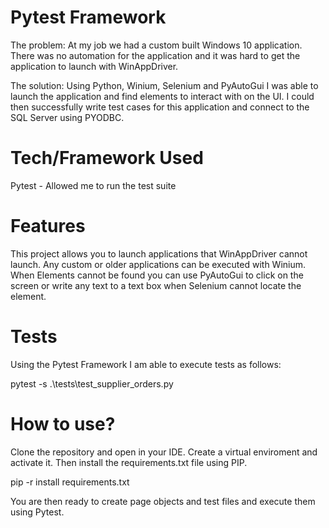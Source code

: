 # Pytest Framework

The problem: At my job we had a custom built Windows 10 application. There was no automation for the application and it was hard to get the application to launch with WinAppDriver.

The solution: Using Python, Winium, Selenium and PyAutoGui I was able to launch the application and find elements to interact with on the UI. I could then successfully write test cases for this application and connect to the SQL Server using PYODBC.


# Tech/Framework Used

Pytest - Allowed me to run the test suite

# Features

This project allows you to launch applications that WinAppDriver cannot launch. Any custom or older applications can be executed with Winium. When Elements cannot be found you can use PyAutoGui to click on the screen or write any text to a text box when Selenium cannot locate the element.

# Tests

Using the Pytest Framework I am able to execute tests as follows:

pytest -s .\tests\test_supplier_orders.py

# How to use?

Clone the repository and open in your IDE. Create a virtual enviroment and activate it. Then install the requirements.txt file using PIP.

pip -r install requirements.txt

You are then ready to create page objects and test files and execute them using Pytest.
